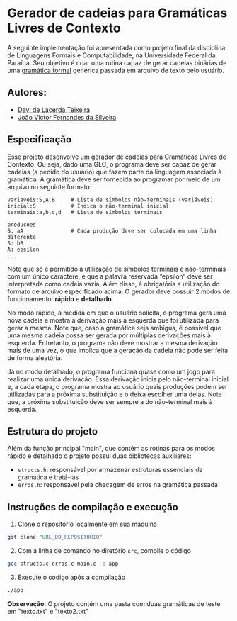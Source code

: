 # Gerador de cadeias para Gramáticas Livres de Contexto

A seguinte implementação foi apresentada como projeto final da disciplina de Linguagens Formais e Computabilidade, na Universidade Federal da Paraíba. Seu objetivo é criar uma rotina capaz de gerar cadeias binárias de uma [gramática formal](https://en.wikipedia.org/wiki/Context-free_grammar) genérica passada em arquivo de texto pelo usuário.

## Autores:

* [Davi de Lacerda Teixeira](https://github.com/DavideLacerdaT)
* [João Victor Fernandes da Silveira](https://github.com/oiotave)

## Especificação

Esse projeto desenvolve um gerador de cadeias para Gramáticas Livres de Contexto. Ou seja, dado uma GLC, o programa deve ser capaz de gerar cadeias (a pedido do usuário) que fazem parte da linguagem associada à gramática. A gramática deve ser fornecida ao programar por meio de um arquivo no seguinte formato:

```plaintext
variaveis:S,A,B     # Lista de símbolos não-terminais (variáveis)
inicial:S           # Indica o não-terminal inicial
terminais:a,b,c,d   # Lista de símbolos terminais

producoes
S: aA               # Cada produção deve ser colocada em uma linha diferente
S: bB
A: epsilon
...
```
Note que só é permitido a utilização de símbolos terminais e não-terminais com um único caractere, e que a palavra reservada “epsilon” deve ser interpretada como cadeia vazia. Além disso, é obrigatória a utilização do formato de arquivo especificado acima. O gerador deve possuir 2 modos de funcionamento: **rápido** e **detalhado**.

No modo rápido, à medida em que o usuário solicita, o programa gera uma nova cadeia e mostra a derivação mais à esquerda que foi utilizada para gerar a mesma. Note que, caso a gramática seja ambígua, é possível que uma mesma cadeia possa ser gerada por múltiplas derivações mais à esquerda. Entretanto, o programa não deve mostrar a mesma derivação mais de uma vez, o que implica que a geração da cadeia não pode ser feita de forma aleatória.

Já no modo detalhado, o programa funciona quase como um jogo para realizar uma única derivação. Essa derivação inicia pelo não-terminal inicial e, a cada etapa, o programa mostra ao usuário quais produções podem ser utilizadas para a próxima substituição e o deixa escolher uma delas. Note que, a próxima substituição deve ser sempre a do não-terminal mais à esquerda.

## Estrutura do projeto

Além da função principal "main", que contém as rotinas para os modos rápido e detalhado o projeto possui duas bibliotecas auxiliares:

* `structs.h`: responsável por armazenar estruturas essenciais da gramática e tratá-las
* `erros.h`: responsável pela checagem de erros na gramática passada

## Instruções de compilação e execução

1. Clone o repositório localmente em sua máquina

```bash
git clone "URL_DO_REPOSITÓRIO"
```

2. Com a linha de comando no diretório `src`, compile o código

```bash
gcc structs.c erros.c main.c -o app 
```
3. Execute o código após a compilação

```bash
./app
```

**Observação**: O projeto contém uma pasta com duas gramáticas de teste em "texto.txt" e "texto2.txt"
